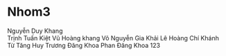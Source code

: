 # Nhom3
Nguyễn Duy Khang	
Trịnh Tuấn Kiệt
Vũ Hoàng khang
Võ Nguyễn Gia Khải 
Lê Hoàng Chí Khánh
Từ Tăng Huy
Trương Đăng Khoa
Phan Đăng Khoa
123